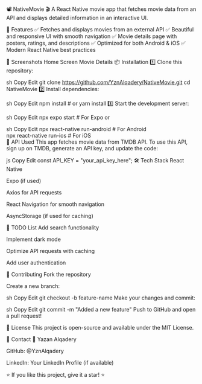 📽️ NativeMovie
🎬 A React Native movie app that fetches movie data from an API and displays detailed information in an interactive UI.

🚀 Features
✅ Fetches and displays movies from an external API
✅ Beautiful and responsive UI with smooth navigation
✅ Movie details page with posters, ratings, and descriptions
✅ Optimized for both Android & iOS
✅ Modern React Native best practices

📸 Screenshots
Home Screen Movie Details
📦 Installation
1️⃣ Clone this repository:

sh
Copy
Edit
git clone https://github.com/YznAlqadery/NativeMovie.git
cd NativeMovie
2️⃣ Install dependencies:

sh
Copy
Edit
npm install # or yarn install
3️⃣ Start the development server:

sh
Copy
Edit
npx expo start # For Expo
or

sh
Copy
Edit
npx react-native run-android # For Android  
npx react-native run-ios # For iOS  
🔗 API Used
This app fetches movie data from TMDB API.
To use this API, sign up on TMDB, generate an API key, and update the code:

js
Copy
Edit
const API_KEY = "your_api_key_here";
🛠️ Tech Stack
React Native

Expo (if used)

Axios for API requests

React Navigation for smooth navigation

AsyncStorage (if used for caching)

📝 TODO List
Add search functionality

Implement dark mode

Optimize API requests with caching

Add user authentication

🤝 Contributing
Fork the repository

Create a new branch:

sh
Copy
Edit
git checkout -b feature-name
Make your changes and commit:

sh
Copy
Edit
git commit -m "Added a new feature"
Push to GitHub and open a pull request!

📄 License
This project is open-source and available under the MIT License.

📧 Contact
📩 Yazan Alqadery

GitHub: @YznAlqadery

LinkedIn: Your LinkedIn Profile (if available)

⭐ If you like this project, give it a star! ⭐
